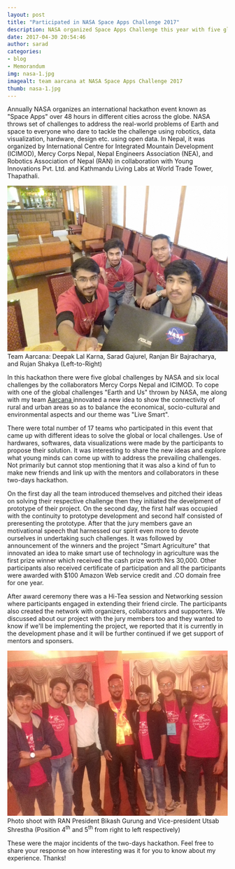 ```yaml
---
layout: post
title: "Participated in NASA Space Apps Challenge 2017"
description: NASA organized Space Apps Challenge this year with five global challenges and in Nepal, along with the global challenges, six local challenges were also given by the collaborators Mercy Corps Nepal and ICIMOD.
date: 2017-04-30 20:54:46
author: sarad
categories:
- blog
- Memorandum
img: nasa-1.jpg
imagealt: team aarcana at NASA Space Apps Challenge 2017
thumb: nasa-1.jpg
---
```


Annually NASA organizes an international hackathon event known as "Space Apps" over 48 hours in different cities across the globe. NASA throws set of challenges to address the real-world problems of Earth and space to everyone who dare to tackle the challenge using robotics, data visualization, hardware, design etc. using open data. In Nepal, it was organized by International Centre for Integrated Mountain Development (ICIMOD),<!--more--> Mercy Corps Nepal, Nepal Engineers Association (NEA), and Robotics Association of Nepal (RAN) in collaboration with Young Innovations Pvt. Ltd. and Kathmandu Living Labs at World Trade Tower, Thapathali.

<img src="/assets/img/blog/nasa-3.jpg" alt="Team Aarcana">
Team Aarcana: Deepak Lal Karna, Sarad Gajurel, Ranjan Bir Bajracharya, and Rujan Shakya (Left-to-Right)

In this hackathon there were five global challenges by NASA and six local challenges by the collaborators Mercy Corps Nepal and ICIMOD. To cope with one of the global challenges "Earth and Us" thrown by NASA, me along with my team <a href="https://aarcana.github.io" target="_blank">Aarcana <i class="fa fa-external-link" aria-hidden="true"></i></a> innovated a new idea to show the connectivity of rural and urban areas so as to balance the economical, socio-cultural and environmental aspects and our theme was "Live Smart".

There were total number of 17 teams who participated in this event that came up with different ideas to solve the global or local challenges. Use of hardwares, softwares, data visualizations were made by the participants to propose their solution. It was interesting to share the new ideas and explore what young minds can come up with to address the prevailing challenges. Not primarily but cannot stop mentioning that it was also a kind of fun to make new friends and link up with the mentors and collaborators in these two-days hackathon.

On the first day all the team introduced themselves and pitched their ideas on solving their respective challenge then they initiated the develpment of prototype of their project. On the second day, the first half was occupied with the continuity to prototype development and second half consisted of preresenting the prototype. After that the jury members gave an motivational speech that harnessed our spirit even more to devote ourselves in undertaking such challenges. It was followed by announcement of the winners and the project "Smart Agriculture" that innovated an idea to make smart use of technology in agriculture was the first prize winner which received the cash prize worth Nrs 30,000. Other participants also received certificate of participation and all the participants were awarded with $100 Amazon Web service credit and .CO domain free for one year.

After award ceremony there was a Hi-Tea session and Networking session where participants engaged in extending their friend circle. The participants also created the network with organizers, collaborators and supporters. We discussed about our project with the jury members too and they wanted to know if we'll be implementing the project, we reported that it is currently in the development phase and it will be further continued if we get support of mentors and sponsers.

<img src="/assets/img/blog/nasa-2.jpg" alt="Aarcana with RAN president and vice president">
Photo shoot with RAN President Bikash Gurung and Vice-president Utsab Shrestha (Position 4<sup>th</sup> and 5<sup>th</sup> from right to left respectively)


These were the major incidents of the two-days hackathon. Feel free to share your response on how interesting was it for you to know about my experience. Thanks!